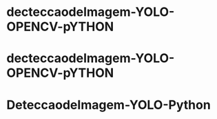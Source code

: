 # decteccaodeImagem-YOLO-OPENCV-pYTHON
# decteccaodeImagem-YOLO-OPENCV-pYTHON
# DeteccaodeImagem-YOLO-Python
